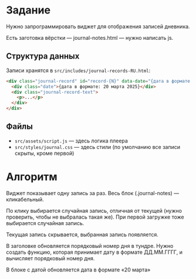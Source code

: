 # Задание

Нужно запрограммировать виджет для отображения записей дневника.

Есть заготовка вёрстки — journal-notes.html — нужно написать js.

## Структура данных

Записи хранятся в `src/includes/journal-records-RU.html`:

```html
<div class="journal-record" id="record-{N}" data-date="{дата в формате: ДД.ММ.ГГГГ}">
  <div class="date">{дата в формате: 20 марта 2025}</div>
  <div class="journal-record-text">
    <p>...</p>
  </div>
</div>
```

## Файлы

- `src/assets/script.js` — здесь логика плеера
- `src/styles/journal.css` — здесь стили (по умолчанию все записи скрыты, кроме первой)

# Алгоритм

Виджет показывает одну запись за раз. Весь блок (.journal-notes) — кликабельный.

По клику выбирается случайная запись, отличная от текущей (нужно проверить, чтобы не выбралась такая же). При первой загружке тоже выбирается случайная запись.

Текущая запись скрывается, выбранная запись появляется.

В заголовке обновляется порядковый номер дня в тундре. Нужно создать функцию, которая принимает дату в формате ДД.ММ.ГГГГ, и вычисляет порядковый номер дня.

В блоке с датой обновляется дата в формате «20 марта»
